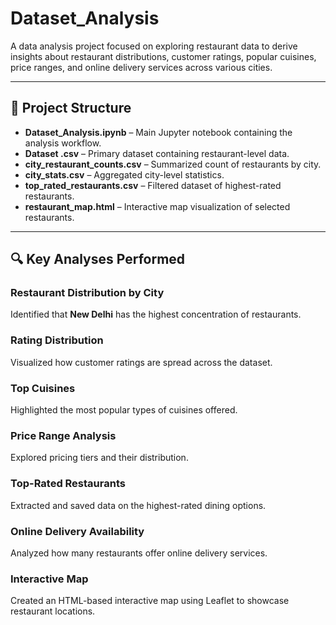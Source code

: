 # Dataset_Analysis

A data analysis project focused on exploring restaurant data to derive insights about restaurant distributions, customer ratings, popular cuisines, price ranges, and online delivery services across various cities.

---

## 📁 Project Structure

- **Dataset_Analysis.ipynb** – Main Jupyter notebook containing the analysis workflow.
- **Dataset .csv** – Primary dataset containing restaurant-level data.
- **city_restaurant_counts.csv** – Summarized count of restaurants by city.
- **city_stats.csv** – Aggregated city-level statistics.
- **top_rated_restaurants.csv** – Filtered dataset of highest-rated restaurants.
- **restaurant_map.html** – Interactive map visualization of selected restaurants.

---

## 🔍 Key Analyses Performed

### Restaurant Distribution by City
Identified that **New Delhi** has the highest concentration of restaurants.

### Rating Distribution
Visualized how customer ratings are spread across the dataset.

### Top Cuisines
Highlighted the most popular types of cuisines offered.

### Price Range Analysis
Explored pricing tiers and their distribution.

### Top-Rated Restaurants
Extracted and saved data on the highest-rated dining options.

### Online Delivery Availability
Analyzed how many restaurants offer online delivery services.

### Interactive Map
Created an HTML-based interactive map using Leaflet to showcase restaurant locations.
